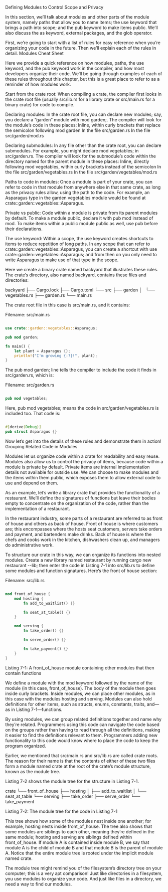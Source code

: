 Defining Modules to Control Scope and Privacy

In this section, we’ll talk about modules and other parts of the module system,
namely paths that allow you to name items; the use keyword that brings a path
into scope; and the pub keyword to make items public. We’ll also discuss the as
keyword, external packages, and the glob operator.

First, we’re going to start with a list of rules for easy reference when you’re
organizing your code in the future. Then we’ll explain each of the rules in
detail. Modules Cheat Sheet

Here we provide a quick reference on how modules, paths, the use keyword, and
the pub keyword work in the compiler, and how most developers organize their
code. We’ll be going through examples of each of these rules throughout this
chapter, but this is a great place to refer to as a reminder of how modules
work.

Start from the crate root: When compiling a crate, the compiler first looks in
the crate root file (usually src/lib.rs for a library crate or src/main.rs for a
binary crate) for code to compile.

Declaring modules: In the crate root file, you can declare new modules; say, you
declare a “garden” module with mod garden;. The compiler will look for the
module’s code in these places: Inline, within curly brackets that replace the
semicolon following mod garden In the file src/garden.rs In the file
src/garden/mod.rs

Declaring submodules: In any file other than the crate root, you can declare
submodules. For example, you might declare mod vegetables; in src/garden.rs. The
compiler will look for the submodule’s code within the directory named for the
parent module in these places: Inline, directly following mod vegetables, within
curly brackets instead of the semicolon In the file src/garden/vegetables.rs In
the file src/garden/vegetables/mod.rs

Paths to code in modules: Once a module is part of your crate, you can refer to
code in that module from anywhere else in that same crate, as long as the
privacy rules allow, using the path to the code. For example, an Asparagus type
in the garden vegetables module would be found at
crate::garden::vegetables::Asparagus.

Private vs public: Code within a module is private from its parent modules by
default. To make a module public, declare it with pub mod instead of mod. To
make items within a public module public as well, use pub before their
declarations.

The use keyword: Within a scope, the use keyword creates shortcuts to items to
reduce repetition of long paths. In any scope that can refer to
crate::garden::vegetables::Asparagus, you can create a shortcut with use
crate::garden::vegetables::Asparagus; and from then on you only need to write
Asparagus to make use of that type in the scope.

Here we create a binary crate named backyard that illustrates these rules. The
crate’s directory, also named backyard, contains these files and directories:

backyard
├── Cargo.lock
├── Cargo.toml
└── src
    ├── garden
    │   └── vegetables.rs
    ├── garden.rs
    └── main.rs

The crate root file in this case is src/main.rs, and it contains:

Filename: src/main.rs

```rust

use crate::garden::vegetables::Asparagus;

pub mod garden;

fn main() {
    let plant = Asparagus {};
    println!("I'm growing {:?}!", plant);
}

```

The pub mod garden; line tells the compiler to include the code it finds in
src/garden.rs, which is:

Filename: src/garden.rs

```rust

pub mod vegetables;

```
Here, pub mod vegetables; means the code in src/garden/vegetables.rs is included
too. That code is:

```rust

#[derive(Debug)]
pub struct Asparagus {}

```
Now let’s get into the details of these rules and demonstrate them in action!
Grouping Related Code in Modules

Modules let us organize code within a crate for readability and easy reuse.
Modules also allow us to control the privacy of items, because code within a
module is private by default. Private items are internal implementation details
not available for outside use. We can choose to make modules and the items
within them public, which exposes them to allow external code to use and depend
on them.

As an example, let’s write a library crate that provides the functionality of a
restaurant. We’ll define the signatures of functions but leave their bodies
empty to concentrate on the organization of the code, rather than the
implementation of a restaurant.

In the restaurant industry, some parts of a restaurant are referred to as front
of house and others as back of house. Front of house is where customers are;
this encompasses where the hosts seat customers, servers take orders and
payment, and bartenders make drinks. Back of house is where the chefs and cooks
work in the kitchen, dishwashers clean up, and managers do administrative work.

To structure our crate in this way, we can organize its functions into nested
modules. Create a new library named restaurant by running cargo new restaurant
--lib; then enter the code in Listing 7-1 into src/lib.rs to define some modules
and function signatures. Here’s the front of house section:

Filename: src/lib.rs

```rust

mod front_of_house {
    mod hosting {
        fn add_to_waitlist() {}

        fn seat_at_table() {}
    }

    mod serving {
        fn take_order() {}

        fn serve_order() {}

        fn take_payment() {}
    }
}
```
Listing 7-1: A front_of_house module containing other modules that then contain
functions

We define a module with the mod keyword followed by the name of the module (in
this case, front_of_house). The body of the module then goes inside curly
brackets. Inside modules, we can place other modules, as in this case with the
modules hosting and serving. Modules can also hold definitions for other items,
such as structs, enums, constants, traits, and—as in Listing 7-1—functions.

By using modules, we can group related definitions together and name why they’re
related. Programmers using this code can navigate the code based on the groups
rather than having to read through all the definitions, making it easier to find
the definitions relevant to them. Programmers adding new functionality to this
code would know where to place the code to keep the program organized.

Earlier, we mentioned that src/main.rs and src/lib.rs are called crate roots.
The reason for their name is that the contents of either of these two files form
a module named crate at the root of the crate’s module structure, known as the
module tree.

Listing 7-2 shows the module tree for the structure in Listing 7-1.

crate
 └── front_of_house
     ├── hosting
     │   ├── add_to_waitlist
     │   └── seat_at_table
     └── serving
         ├── take_order
         ├── serve_order
         └── take_payment

Listing 7-2: The module tree for the code in Listing 7-1

This tree shows how some of the modules nest inside one another; for example,
hosting nests inside front_of_house. The tree also shows that some modules are
siblings to each other, meaning they’re defined in the same module; hosting and
serving are siblings defined within front_of_house. If module A is contained
inside module B, we say that module A is the child of module B and that module B
is the parent of module A. Notice that the entire module tree is rooted under
the implicit module named crate.

The module tree might remind you of the filesystem’s directory tree on your
computer; this is a very apt comparison! Just like directories in a filesystem,
you use modules to organize your code. And just like files in a directory, we
need a way to find our modules.
